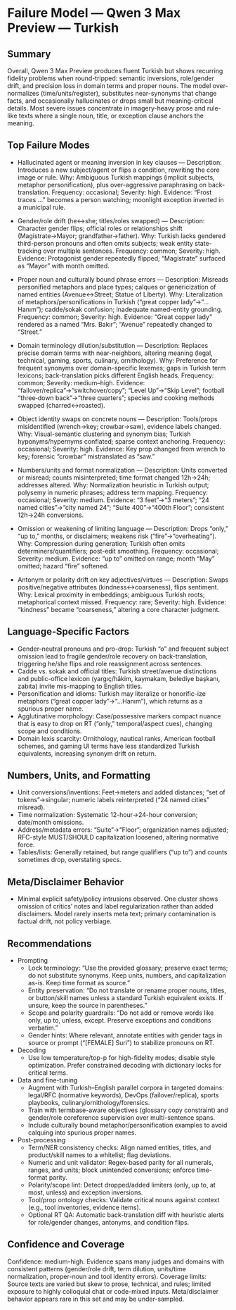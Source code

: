 # Failure Model — Qwen 3 Max Preview — Turkish

## Summary
Overall, Qwen 3 Max Preview produces fluent Turkish but shows recurring fidelity problems when round-tripped: semantic inversions, role/gender drift, and precision loss in domain terms and proper nouns. The model over-normalizes (time/units/register), substitutes near-synonyms that change facts, and occasionally hallucinates or drops small but meaning-critical details. Most severe issues concentrate in imagery-heavy prose and rule-like texts where a single noun, title, or exception clause anchors the meaning.

## Top Failure Modes
- Hallucinated agent or meaning inversion in key clauses — Description: Introduces a new subject/agent or flips a condition, rewriting the core image or rule. Why: Ambiguous Turkish mappings (implicit subjects, metaphor personification), plus over-aggressive paraphrasing on back-translation. Frequency: occasional; Severity: high. Evidence: “Frost traces …” becomes a person watching; moonlight exception inverted in a municipal rule.

- Gender/role drift (he↔she; titles/roles swapped) — Description: Character gender flips; official roles or relationships shift (Magistrate→Mayor; grandfather→father). Why: Turkish lacks gendered third-person pronouns and often omits subjects; weak entity state-tracking over multiple sentences. Frequency: common; Severity: high. Evidence: Protagonist gender repeatedly flipped; “Magistrate” surfaced as “Mayor” with month omitted.

- Proper noun and culturally bound phrase errors — Description: Misreads personified metaphors and place types; calques or genericization of named entities (Avenue↔Street; Statue of Liberty). Why: Literalization of metaphors/personifications in Turkish (“great copper lady”→“…Hanım”); cadde/sokak confusion; inadequate named-entity grounding. Frequency: common; Severity: high. Evidence: “Great copper lady” rendered as a named “Mrs. Bakır”; “Avenue” repeatedly changed to “Street.”

- Domain terminology dilution/substitution — Description: Replaces precise domain terms with near-neighbors, altering meaning (legal, technical, gaming, sports, culinary, ornithology). Why: Preference for frequent synonyms over domain-specific lexemes; gaps in Turkish term lexicons; back-translation picks different English heads. Frequency: common; Severity: medium–high. Evidence: “failover/replica”→“switchover/copy”; “Level Up”→“Skip Level”; football “three‑down back”→“three quarters”; species and cooking methods swapped (charred↔roasted).

- Object identity swaps on concrete nouns — Description: Tools/props misidentified (wrench→key; crowbar→saw), evidence labels changed. Why: Visual-semantic clustering and synonym bias; Turkish hyponyms/hypernyms conflated; sparse context anchoring. Frequency: occasional; Severity: high. Evidence: Key prop changed from wrench to key; forensic “crowbar” mistranslated as “saw.”

- Numbers/units and format normalization — Description: Units converted or misread; counts misinterpreted; time format changed 12h→24h; addresses altered. Why: Normalization heuristic in Turkish output; polysemy in numeric phrases; address term mapping. Frequency: occasional; Severity: medium. Evidence: “3 feet”→“3 meters”; “24 named cities”→“city named 24”; “Suite 400”→“400th Floor”; consistent 12h→24h conversions.

- Omission or weakening of limiting language — Description: Drops “only,” “up to,” months, or disclaimers; weakens risk (“fire”→“overheating”). Why: Compression during generation; Turkish often omits determiners/quantifiers; post-edit smoothing. Frequency: occasional; Severity: medium. Evidence: “up to” omitted on range; month “May” omitted; hazard “fire” softened.

- Antonym or polarity drift on key adjectives/virtues — Description: Swaps positive/negative attributes (kindness↔coarseness), flips sentiment. Why: Lexical proximity in embeddings; ambiguous Turkish roots; metaphorical context missed. Frequency: rare; Severity: high. Evidence: “kindness” became “coarseness,” altering a core character judgment.

## Language‑Specific Factors
- Gender-neutral pronouns and pro-drop: Turkish “o” and frequent subject omission lead to fragile gender/role recovery on back-translation, triggering he/she flips and role reassignment across sentences.
- Cadde vs. sokak and official titles: Turkish street/avenue distinctions and public-office lexicon (yargıç/hâkim, kaymakam, belediye başkanı, zabıta) invite mis-mapping to English titles.
- Personification and idioms: Turkish may literalize or honorific-ize metaphors (“great copper lady”→“…Hanım”), which returns as a spurious proper name.
- Agglutinative morphology: Case/possessive markers compact nuance that is easy to drop on RT (“only,” temporal/aspect cues), changing scope and conditions.
- Domain lexis scarcity: Ornithology, nautical ranks, American football schemes, and gaming UI terms have less standardized Turkish equivalents, increasing synonym drift on return.

## Numbers, Units, and Formatting
- Unit conversions/inventions: Feet→meters and added distances; “set of tokens”→singular; numeric labels reinterpreted (“24 named cities” misread).
- Time normalization: Systematic 12-hour→24-hour conversion; date/month omissions.
- Address/metadata errors: “Suite”→“Floor”; organization names adjusted; RFC-style MUST/SHOULD capitalization loosened, altering normative force.
- Tables/lists: Generally retained, but range qualifiers (“up to”) and counts sometimes drop, overstating specs.

## Meta/Disclaimer Behavior
- Minimal explicit safety/policy intrusions observed. One cluster shows omission of critics’ notes and label regularization rather than added disclaimers. Model rarely inserts meta text; primary contamination is factual drift, not policy verbiage.

## Recommendations
- Prompting
  - Lock terminology: “Use the provided glossary; preserve exact terms; do not substitute synonyms. Keep units, numbers, and capitalization as-is. Keep time format as source.”
  - Entity preservation: “Do not translate or rename proper nouns, titles, or button/skill names unless a standard Turkish equivalent exists. If unsure, keep the source in parentheses.”
  - Scope and polarity guardrails: “Do not add or remove words like only, up to, unless, except. Preserve exceptions and conditions verbatim.”
  - Gender hints: Where relevant, annotate entities with gender tags in source or prompt (“[FEMALE] Suri”) to stabilize pronouns on RT.
- Decoding
  - Use low temperature/top-p for high-fidelity modes; disable style optimization. Prefer constrained decoding with dictionary locks for critical terms.
- Data and fine-tuning
  - Augment with Turkish–English parallel corpora in targeted domains: legal/RFC (normative keywords), DevOps (failover/replica), sports playbooks, culinary/ornithology/forensics.
  - Train with termbase-aware objectives (glossary copy constraint) and gender/role coreference supervision over multi-sentence spans.
  - Include culturally bound metaphor/personification examples to avoid calquing into spurious proper names.
- Post-processing
  - Term/NER consistency checks: Align named entities, titles, and product/skill names to a whitelist; flag deviations.
  - Numeric and unit validator: Regex-based parity for all numerals, ranges, and units; block unintended conversions; enforce time-format parity.
  - Polarity/scope lint: Detect dropped/added limiters (only, up to, at most, unless) and exception inversions.
  - Tool/prop ontology checks: Validate critical nouns against context (e.g., tool inventories, evidence items).
  - Optional RT QA: Automatic back-translation diff with heuristic alerts for role/gender changes, antonyms, and condition flips.

## Confidence and Coverage
Confidence: medium-high. Evidence spans many judges and domains with consistent patterns (gender/role drift, term dilution, units/time normalization, proper-noun and tool identity errors). Coverage limits: Source texts are varied but skew to prose, technical, and rules; limited exposure to highly colloquial chat or code-mixed inputs. Meta/disclaimer behavior appears rare in this set and may be under-sampled.